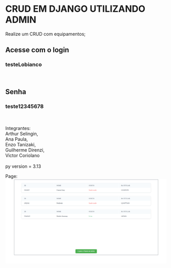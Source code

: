 <h1>CRUD EM DJANGO UTILIZANDO ADMIN</h1>
<span> Realize um CRUD com equipamentos;</span>

<h2>Acesse com o login</h2>
 <h3>testeLobianco</h3>  
<br>
<h2>Senha</h2>
  <h3>teste12345678</h3>
  <br><br>
Integrantes: <br>Arthur Selingin, <br>Ana Paula,<br> Enzo Tanizaki, <br>Guilherme Direnzi, <br>Victor Coriolano
<br><br>
py version = 3.13

Page:
![alt text]({F26E7D96-25C6-451D-9766-9667E1D608A5}.png)